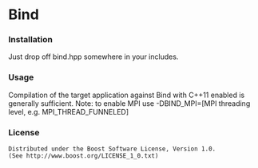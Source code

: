 Bind
=======

### Installation
Just drop off bind.hpp somewhere in your includes.

### Usage
Compilation of the target application against Bind with C++11 enabled is generally sufficient.
Note: to enable MPI use -DBIND_MPI=[MPI threading level, e.g. MPI_THREAD_FUNNELED]

### License
    Distributed under the Boost Software License, Version 1.0.  
    (See http://www.boost.org/LICENSE_1_0.txt)
